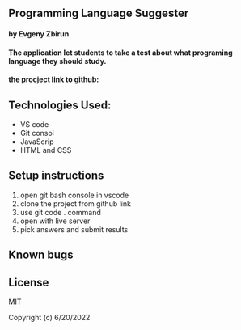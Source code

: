 ## Programming Language Suggester

#### by Evgeny Zbirun

#### The application let students to take a test about what programing language they should study. 


#### the procject link to github:

## Technologies Used:
* VS code
* Git consol
* JavaScrip
* HTML and CSS

## Setup instructions

1. open git bash console in vscode
2. clone the project from github link
3. use git code . command 
4. open with live server
5. pick answers and submit results

## Known bugs

## License

MIT

Copyright (c) 6/20/2022